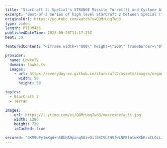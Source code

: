 ```yaml
---
title: "StarCraft 2: SpeCial's STRANGE Missile Turret(!) and Cyclone Army!"
excerpt: "Best-of-3 series of high level StarCraft 2 between SpeCial (Terran) and Nice (Protoss). In this series SpeCial decides to go for a very strange Terran unit composition that we haven't really seen before, as he focuses on Cyclones together with Missile Turrets. Nice responds by making Phoenixes and Immortals."
originalUrl: https://youtube.com/watch?v=QOMrUoq7wd8
type: video
length: PT19M43S
publishedDateTime: 2023-09-26T11:17:25Z
heat: 50

featuredContent: "<iframe width=\"800\" height=\"500\" frameborder=\"0\" src=\"https://www.youtube.com/embed/QOMrUoq7wd8\" allow=\"accelerometer; autoplay; encrypted-media; gyroscope; picture-in-picture\" allowfullscreen></iframe>"

provider:
  name: LowkoTV
  domain: lowko.tv
  images:
    - url: https://everyday-cc.github.io/starcraft2/assets/images/organizations/lowko.tv-50x50.jpg
      width: 50
      height: 50

topics:
  - StarCraft 2
  - Terran

images:
  - url: https://i.ytimg.com/vi/QOMrUoq7wd8/maxresdefault.jpg
    width: 1280
    height: 720
    isCached: true

secured: "OKM9UFy1mXgd+h58bHA9panq56zeOit0XIVLEHSfwLNFElntwXKbRzxCLQsLJ/bwq7dvwhbppGDCz0XNLoaiGgL+9p5U+27fiJvt6WpA/qHuLvLlxTRryqrsHsDkibtPX5aiex/lrNOsTc7GtF+UcOwhvlbwzmTmMB4BcweIkIMNhZDJ5QQlEgfDz+MvL1S/bc8n6GeHylDOyS3msQXPpiivzzROGSR62J3u1IjHcfqb7X/AHTZ/udc/zb5s4n2fXbJTw3xAqtHtNNY9S/44rEFIbMdq6xH+sk6V3y0fQEw6mmFxZTgT2m69GOr1O0rAa98Fm28Ugv8ZRNqmKomzbWHN/W6/gYiWbEHLo2kVY9OmVTMcNFwkJ75xyXyAhB1hkIrPeJwkySAbq2Nzl1ylO6cIr3LWbbcJjgCceGtbUr8=;BdEw6LNonEhfKtuHag35yA=="
---
```


